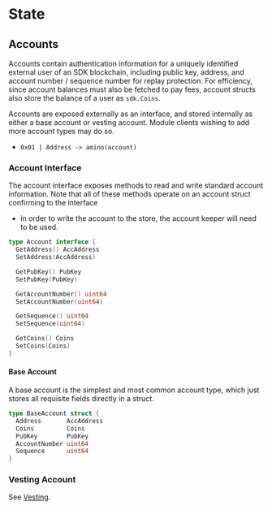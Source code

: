 <!--
order: 2
-->

# State

## Accounts

Accounts contain authentication information for a uniquely identified external user of an SDK blockchain,
including public key, address, and account number / sequence number for replay protection. For efficiency,
since account balances must also be fetched to pay fees, account structs also store the balance of a user
as `sdk.Coins`.

Accounts are exposed externally as an interface, and stored internally as
either a base account or vesting account. Module clients wishing to add more
account types may do so.

- `0x01 | Address -> amino(account)`

### Account Interface

The account interface exposes methods to read and write standard account information.
Note that all of these methods operate on an account struct confirming to the interface
- in order to write the account to the store, the account keeper will need to be used.

```go
type Account interface {
  GetAddress() AccAddress
  SetAddress(AccAddress)

  GetPubKey() PubKey
  SetPubKey(PubKey)

  GetAccountNumber() uint64
  SetAccountNumber(uint64)

  GetSequence() uint64
  SetSequence(uint64)

  GetCoins() Coins
  SetCoins(Coins)
}
```

#### Base Account

A base account is the simplest and most common account type, which just stores all requisite
fields directly in a struct.

```go
type BaseAccount struct {
  Address       AccAddress
  Coins         Coins
  PubKey        PubKey
  AccountNumber uint64
  Sequence      uint64
}
```

### Vesting Account

See [Vesting](05_vesting.md).
